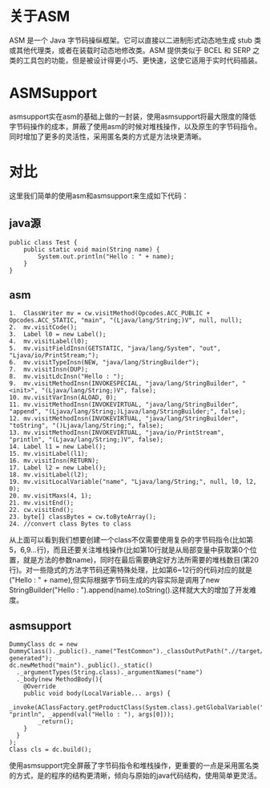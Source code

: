 # 关于ASM

ASM 是一个 Java 字节码操纵框架。它可以直接以二进制形式动态地生成 stub 类或其他代理类，或者在装载时动态地修改类。ASM 提供类似于 BCEL 和 SERP 之类的工具包的功能，但是被设计得更小巧、更快速，这使它适用于实时代码插装。

# ASMSupport

asmsupport实在asm的基础上做的一封装，使用asmsupport将最大限度的降低字节码操作的成本，屏蔽了使用asm的时候对堆栈操作，以及原生的字节码指令。同时增加了更多的灵活性，采用匿名类的方式是方法块更清晰。

# 对比

这里我们简单的使用asm和asmsupport来生成如下代码：

## java源

    public class Test {
        public static void main(String name) {
            System.out.println("Hello : " + name);
        }
    }
    
## asm

    1.  ClassWriter mv = cw.visitMethod(Opcodes.ACC_PUBLIC + Opcodes.ACC_STATIC, "main", "(Ljava/lang/String;)V", null, null);
    2.  mv.visitCode();
    3.  Label l0 = new Label();
    4.  mv.visitLabel(l0);
    5.  mv.visitFieldInsn(GETSTATIC, "java/lang/System", "out", "Ljava/io/PrintStream;");
    6.  mv.visitTypeInsn(NEW, "java/lang/StringBuilder");
    7.  mv.visitInsn(DUP);
    8.  mv.visitLdcInsn("Hello : ");
    9.  mv.visitMethodInsn(INVOKESPECIAL, "java/lang/StringBuilder", "<init>", "(Ljava/lang/String;)V", false);
    10. mv.visitVarInsn(ALOAD, 0);
    11. mv.visitMethodInsn(INVOKEVIRTUAL, "java/lang/StringBuilder", "append", "(Ljava/lang/String;)Ljava/lang/StringBuilder;", false);
    12. mv.visitMethodInsn(INVOKEVIRTUAL, "java/lang/StringBuilder", "toString", "()Ljava/lang/String;", false);
    13. mv.visitMethodInsn(INVOKEVIRTUAL, "java/io/PrintStream", "println", "(Ljava/lang/String;)V", false);
    14. Label l1 = new Label();
    15. mv.visitLabel(l1);
    16. mv.visitInsn(RETURN);
    17. Label l2 = new Label();
    18. mv.visitLabel(l2);
    19. mv.visitLocalVariable("name", "Ljava/lang/String;", null, l0, l2, 0);
    20. mv.visitMaxs(4, 1);
    21. mv.visitEnd();
    22. cw.visitEnd();
    23. byte[] classBytes = cw.toByteArray();
    24. //convert class Bytes to class
      
从上面可以看到我们想要创建一个class不仅需要使用复杂的字节码指令(比如第5，6,9...行)，而且还要关注堆栈操作(比如第10行就是从局部变量中获取第0个位置，就是方法的参数name)，同时在最后需要确定好方法所需要的堆栈数目(第20行)。对一些隐式的方法字节码还需特殊处理，比如第6~12行的代码对应的就是("Hello : " + name),但实际根据字节码生成的内容实际是调用了new StringBuilder("Hello : ").append(name).toString().这样就大大的增加了开发难度。

## asmsupport

    DummyClass dc = new DummyClass()._public()._name("TestCommon")._classOutPutPath(".//target//dummy-generated");
    dc.newMethod("main")._public()._static()
      ._argumentTypes(String.class)._argumentNames("name")
      ._body(new MethodBody(){
        @Override
        public void body(LocalVariable... args) {
            _invoke(AClassFactory.getProductClass(System.class).getGlobalVariable("out"), "println", _append(val("Hello : "), args[0]));
            _return();
        }
      }
    );
    Class cls = dc.build();
    
使用asmsupport完全屏蔽了字节码指令和堆栈操作，更重要的一点是采用匿名类的方式，是的程序的结构更清晰，倾向与原始的java代码结构，使用简单更灵活。